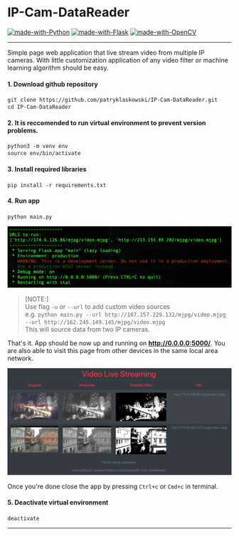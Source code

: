 # IP-Cam-DataReader

[![made-with-Python](https://img.shields.io/badge/Made%20with-Python-1f425f.svg)](https://www.python.org/)
[![made-with-Flask](https://img.shields.io/badge/Made%20with-Flask-1f425f.svg)](https://palletsprojects.com/p/flask/)
[![made-with-OpenCV](https://img.shields.io/badge/Made%20with-OpenCV-1f425f.svg)](https://docs.opencv.org/)

---

Simple page web application that live stream video from multiple IP cameras.
With little customization application of any video filter or machine learning algorithm should be easy.


#### 1. Download github repository
```
git clone https://github.com/patryklaskowski/IP-Cam-DataReader.git
cd IP-Cam-DataReader
```
#### 2. It is reccomended to run virtual environment to prevent version problems.
```
python3 -m venv env
source env/bin/activate
```
#### 3. Install required libraries
```
pip install -r requirements.txt
```
#### 4. Run app
```
python main.py
```

![Terminal screenshot](https://github.com/patryklaskowski/IP-Cam-DataReader/blob/master/templates/static/terminal.png)

> [NOTE:]<br>
> Use flag `-u` or `--url` to add custom video sources<br>
> e.g. `python main.py --url http://187.157.229.132/mjpg/video.mjpg --url http://162.245.149.145/mjpg/video.mjpg`<br>
> This will source data from two IP cameras.<br>

That's it. App should be now up and running on **http://0.0.0.0:5000/**.
You are also able to visit this page from other devices in the same local area network.

![Application screenshot](https://github.com/patryklaskowski/IP-Cam-DataReader/blob/master/templates/static/home_page.png)

Once you're done close the app by pressing `Ctrl+c` or `Cmd+c` in terminal.

#### 5. Deactivate virtual environment
```
deactivate
```

---
